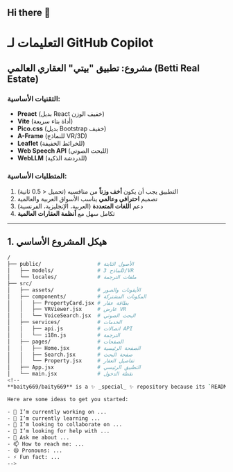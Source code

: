 ## Hi there 👋
# التعليمات لـ GitHub Copilot
## مشروع: تطبيق "بيتي" العقاري العالمي (Betti Real Estate)
### التقنيات الأساسية:
- **Preact** (بديل React خفيف الوزن)
- **Vite** (أداة بناء سريعة)
- **Pico.css** (بديل Bootstrap خفيف)
- **A-Frame** (للنماذج VR/3D)
- **Leaflet** (للخرائط الخفيفة)
- **Web Speech API** (للبحث الصوتي)
- **WebLLM** (للدردشة الذكية)

### المتطلبات الأساسية:
1. التطبيق يجب أن يكون **أخف وزناً** من منافسيه (تحميل < 0.5 ثانية)
2. تصميم **احترافي وعالمي** يناسب الأسواق العربية والعالمية
3. دعم **اللغات المتعددة** (العربية، الإنجليزية، الفرنسية)
4. تكامل سهل مع **أنظمة العقارات العالمية**

---

## 1. هيكل المشروع الأساسي
```bash
/
├── public/                  # الأصول الثابتة
│   ├── models/              # نماذج 3D/VR
│   └── locales/             # ملفات الترجمة
├── src/
│   ├── assets/              # الأيقونات والصور
│   ├── components/          # المكونات المشتركة
│   │   ├── PropertyCard.jsx # بطاقة عقار
│   │   ├── VRViewer.jsx     # عارض VR
│   │   └── VoiceSearch.jsx  # البحث الصوتي
│   ├── services/            # الخدمات
│   │   ├── api.js           # اتصالات API
│   │   └── i18n.js          # الترجمة
│   ├── pages/               # الصفحات
│   │   ├── Home.jsx         # الصفحة الرئيسية
│   │   ├── Search.jsx       # صفحة البحث
│   │   └── Property.jsx     # تفاصيل العقار
│   ├── App.jsx              # التطبيق الرئيسي
│   └── main.jsx             # نقطة الدخول
<!--
**baity669/baity669** is a ✨ _special_ ✨ repository because its `README.md` (this file) appears on your GitHub profile.

Here are some ideas to get you started:

- 🔭 I’m currently working on ...
- 🌱 I’m currently learning ...
- 👯 I’m looking to collaborate on ...
- 🤔 I’m looking for help with ...
- 💬 Ask me about ...
- 📫 How to reach me: ...
- 😄 Pronouns: ...
- ⚡ Fun fact: ...
-->
